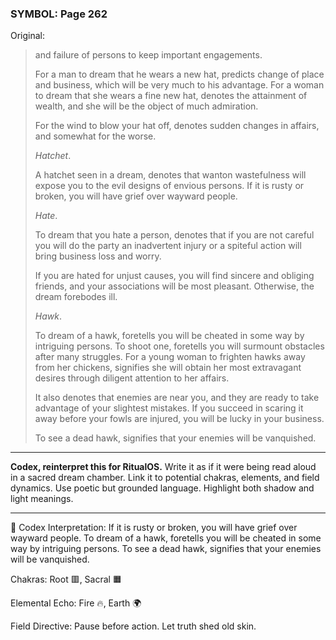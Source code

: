 ### SYMBOL: Page 262

Original:
> and failure of persons to keep important engagements.
> 
> 
> For a man to dream that he wears a new hat, predicts change
> of place and business, which will be very much to his advantage.
> For a woman to dream that she wears a fine new hat,
> denotes the attainment of wealth, and she will be the object
> of much admiration.
> 
> 
> For the wind to blow your hat off, denotes sudden changes in affairs,
> and somewhat for the worse.
> 
> 
> _Hatchet_.
> 
> 
> A hatchet seen in a dream, denotes that wanton wastefulness
> will expose you to the evil designs of envious persons.
> If it is rusty or broken, you will have grief over wayward people.
> 
> 
> _Hate_.
> 
> 
> To dream that you hate a person, denotes that if you are not careful you
> will do the party an inadvertent injury or a spiteful action will bring
> business loss and worry.
> 
> 
> If you are hated for unjust causes, you will find sincere and
> obliging friends, and your associations will be most pleasant.
> Otherwise, the dream forebodes ill.
> 
> 
> _Hawk_.
> 
> 
> To dream of a hawk, foretells you will be cheated in some way
> by intriguing persons. To shoot one, foretells you will surmount
> obstacles after many struggles. For a young woman to frighten
> hawks away from her chickens, signifies she will obtain her most
> extravagant desires through diligent attention to her affairs.
> 
> 
> It also denotes that enemies are near you, and they
> are ready to take advantage of your slightest mistakes.
> If you succeed in scaring it away before your fowls are injured,
> you will be lucky in your business.
> 
> 
> To see a dead hawk, signifies that your enemies will be vanquished.

---

**Codex, reinterpret this for RitualOS.**
Write it as if it were being read aloud in a sacred dream chamber.
Link it to potential chakras, elements, and field dynamics.
Use poetic but grounded language.
Highlight both shadow and light meanings.

---

🔁 Codex Interpretation:
If it is rusty or broken, you will have grief over wayward people. To dream of a hawk, foretells you will be cheated in some way by intriguing persons. To see a dead hawk, signifies that your enemies will be vanquished.

Chakras: Root 🟥, Sacral 🟧

Elemental Echo: Fire 🔥, Earth 🌍

Field Directive: Pause before action. Let truth shed old skin.
